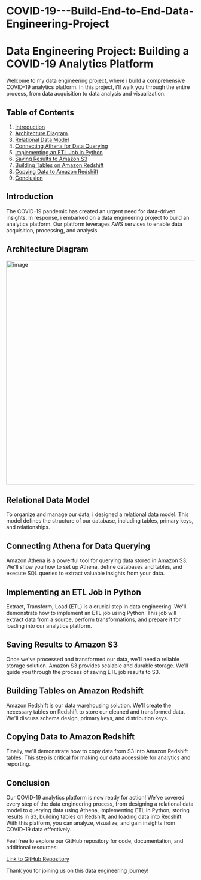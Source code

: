 # COVID-19---Build-End-to-End-Data-Engineering-Project

# Data Engineering Project: Building a COVID-19 Analytics Platform

Welcome to my data engineering project, where i build a comprehensive COVID-19 analytics platform. In this project, i'll walk you through the entire process, from data acquisition to data analysis and visualization.

## Table of Contents

1. [Introduction](#introduction)
2. [Architecture Diagram](#Architecture-Diagram).
3. [Relational Data Model](#relational-data-model)
4. [Connecting Athena for Data Querying](#connecting-athena-for-data-querying)
5. [Implementing an ETL Job in Python](#implementing-an-etl-job-in-python)
6. [Saving Results to Amazon S3](#saving-results-to-amazon-s3)
7. [Building Tables on Amazon Redshift](#building-tables-on-amazon-redshift)
8. [Copying Data to Amazon Redshift](#copying-data-to-amazon-redshift)
9. [Conclusion](#conclusion)

## Introduction

The COVID-19 pandemic has created an urgent need for data-driven insights. In response, i embarked on a data engineering project to build an analytics platform. Our platform leverages AWS services to enable data acquisition, processing, and analysis.


## Architecture Diagram

<img width="596" alt="image" src="https://github.com/salmah52/COVID-19---Build-End-to-End-Data-Engineering-Project/assets/44398948/29ff6b04-e742-4ee2-9c18-18429305cb65">

## Relational Data Model

To organize and manage our data, i  designed a relational data model. This model defines the structure of our database, including tables, primary keys, and relationships.

## Connecting Athena for Data Querying

Amazon Athena is a powerful tool for querying data stored in Amazon S3. We'll show you how to set up Athena, define databases and tables, and execute SQL queries to extract valuable insights from your data.

## Implementing an ETL Job in Python

Extract, Transform, Load (ETL) is a crucial step in data engineering. We'll demonstrate how to implement an ETL job using Python. This job will extract data from a source, perform transformations, and prepare it for loading into our analytics platform.

## Saving Results to Amazon S3

Once we've processed and transformed our data, we'll need a reliable storage solution. Amazon S3 provides scalable and durable storage. We'll guide you through the process of saving ETL job results to S3.

## Building Tables on Amazon Redshift

Amazon Redshift is our data warehousing solution. We'll create the necessary tables on Redshift to store our cleaned and transformed data. We'll discuss schema design, primary keys, and distribution keys.

## Copying Data to Amazon Redshift

Finally, we'll demonstrate how to copy data from S3 into Amazon Redshift tables. This step is critical for making our data accessible for analytics and reporting.

## Conclusion

Our COVID-19 analytics platform is now ready for action! We've covered every step of the data engineering process, from designing a relational data model to querying data using Athena, implementing ETL in Python, storing results in S3, building tables on Redshift, and loading data into Redshift. With this platform, you can analyze, visualize, and gain insights from COVID-19 data effectively.

Feel free to explore our GitHub repository for code, documentation, and additional resources:

[Link to GitHub Repository](https://github.com/yourusername/your-repo)

Thank you for joining us on this data engineering journey!

